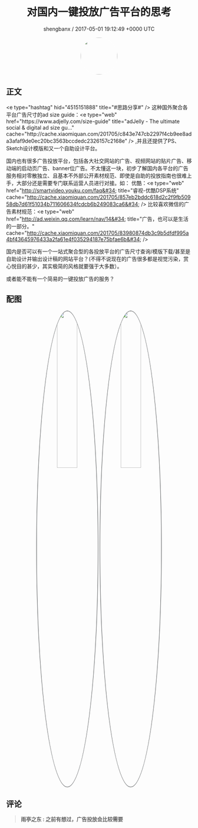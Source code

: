<h1 align="center">对国内一键投放广告平台的思考</h1>
<p align="center">
    <a>shengbanx / 2017-05-01 19:12:49 &#43;0000 UTC</a>
</p>

<div align="center">
    <img src="https://images.zsxq.com/FtvfvzGbjzU50KeqaCn6AhggAuIN?e=1590940799&amp;token=kIxbL07-8jAj8w1n4s9zv64FuZZNEATmlU_Vm6zD:f9Go-Hb4If_TB3DRQBWyT6hDDpE=" width="100" height="100" style="border:1px solid;border-radius:50%; color:#ffffff"/>
</div>

## 正文

<div>
&lt;e type=&#34;hashtag&#34; hid=&#34;4515151888&#34; title=&#34;#思路分享#&#34; /&gt;  这种国外聚合各平台广告尺寸的ad size guide：&lt;e type=&#34;web&#34; href=&#34;https://www.adjelly.com/size-guide&#34; title=&#34;adJelly - The ultimate social &amp; digital ad size gu...&#34; cache=&#34;http://cache.xiaomiquan.com/201705/c843e747cb2297f4cb9ee8ada3afaf9de0ec20bc3563bccdedc2326157c2168e&#34; /&gt; ,并且还提供了PS、Sketch设计模版和又一个自助设计平台。

国内也有很多广告投放平台，包括各大社交网站的广告、视频网站的贴片广告、移动端的启动页广告、banner位广告。不太懂这一块，初步了解国内各平台的广告服务相对零散独立、且基本不外部公开素材规范、即使是自助的投放指南也很难上手，大部分还是需要专门联系运营人员进行对接。如：
优酷：&lt;e type=&#34;web&#34; href=&#34;http://smartvideo.youku.com/faq&#34; title=&#34;睿视-优酷DSP系统&#34; cache=&#34;http://cache.xiaomiquan.com/201705/857eb2bddc618d2c2f9fb50958db7d61f51034b711606634fcdcb6b249083ca6&#34; /&gt; 
比较喜欢微信的广告素材规范：&lt;e type=&#34;web&#34; href=&#34;http://ad.weixin.qq.com/learn/nav/14&#34; title=&#34;广告，也可以是生活的一部分。&#34; cache=&#34;http://cache.xiaomiquan.com/201705/83980874db3c9b5dfdf995a4bf43645976433a2fa61e4f035294187e75bfae6b&#34; /&gt;

国内是否可以有一个一站式聚合型的各投放平台的广告尺寸查询/模版下载/甚至是自助设计并输出设计稿的网站平台？(不得不说现在的广告很多都是视觉污染，赏心悦目的甚少，其实极简的风格就要强于大多数）。

或者能不能有一个简易的一键投放广告的服务？
</div>

## 配图
<div class="image" align="center">

<img src="https://images.zsxq.com/FoUVfMjV0XhySqN6RTFSCCmzZMvR?imageMogr2/auto-orient/thumbnail/800x/format/jpg/blur/1x0/quality/75&amp;e=1590940799&amp;token=kIxbL07-8jAj8w1n4s9zv64FuZZNEATmlU_Vm6zD:x8nvvOvPnX6Hd_n1PTYGzv0zimM=" width="33%" height="33%" style="border:1px solid;border-radius:50%; color:#3c3f41"/>

<img src="https://images.zsxq.com/FhVx-grorhsK9PEaSa1wp_LzLNdO?imageMogr2/auto-orient/thumbnail/800x/format/jpg/blur/1x0/quality/75&amp;e=1590940799&amp;token=kIxbL07-8jAj8w1n4s9zv64FuZZNEATmlU_Vm6zD:OpxCeeE6CH1YyLcTB0vigvV3IrE=" width="33%" height="33%" style="border:1px solid;border-radius:50%; color:#3c3f41"/>

</div>

## 评论

<div align="left">
<div>

<blockquote >
<span> <strong>雨亭之东 : 之前有想过，广告投放会比较需要 </strong></span>
</blockquote>

</div>
</div>